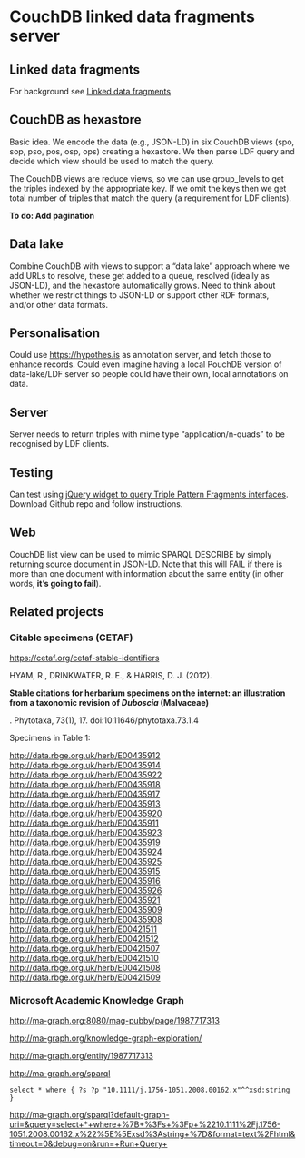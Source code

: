# CouchDB linked data fragments server

## Linked data fragments

For background see [Linked data fragments](http://linkeddatafragments.org)

## CouchDB as hexastore

Basic idea. We encode the data (e.g., JSON-LD) in six CouchDB views (spo, sop, pso, pos, osp, ops) creating a hexastore. We then parse LDF query and decide which view should be used to match the query.

The CouchDB views are reduce views, so we can use group_levels to get the triples indexed by the appropriate key. If we omit the keys then we get total number of triples that match the query (a requirement for LDF clients).

**To do: Add pagination**

## Data lake

Combine CouchDB with views to support a “data lake” approach where we add URLs to resolve, these get added to a queue, resolved (ideally as JSON-LD), and the hexastore automatically grows. Need to think about whether we restrict things to JSON-LD or support other RDF formats, and/or other data formats.

## Personalisation

Could use https://hypothes.is as annotation server, and fetch those to enhance records. Could even imagine having a local PouchDB version of data-lake/LDF server so people could have their own, local annotations on data.

## Server

Server needs to return triples with mime type “application/n-quads” to be recognised by LDF clients.

## Testing

Can test using [jQuery widget to query Triple Pattern Fragments interfaces](https://github.com/LinkedDataFragments/jQuery-Widget.js). Download Github repo and follow instructions.


## Web 

CouchDB list view can be used to mimic SPARQL DESCRIBE by simply returning source document in JSON-LD. Note that this will FAIL if there is more than one document with information about the same entity (in other words, **it’s going to fail**).
 

## Related projects

### Citable specimens (CETAF)

https://cetaf.org/cetaf-stable-identifiers

HYAM, R., DRINKWATER, R. E., & HARRIS, D. J. (2012). <p class=“HeadingRunIn”><strong>Stable citations for herbarium specimens on the internet: an illustration from a taxonomic revision of <em>Duboscia </em>(Malvaceae)</strong></p>. Phytotaxa, 73(1), 17. doi:10.11646/phytotaxa.73.1.4

Specimens in Table 1:

http://data.rbge.org.uk/herb/E00435912
http://data.rbge.org.uk/herb/E00435914
http://data.rbge.org.uk/herb/E00435922
http://data.rbge.org.uk/herb/E00435918
http://data.rbge.org.uk/herb/E00435917
http://data.rbge.org.uk/herb/E00435913
http://data.rbge.org.uk/herb/E00435920
http://data.rbge.org.uk/herb/E00435911
http://data.rbge.org.uk/herb/E00435923
http://data.rbge.org.uk/herb/E00435919
http://data.rbge.org.uk/herb/E00435924
http://data.rbge.org.uk/herb/E00435925
http://data.rbge.org.uk/herb/E00435915
http://data.rbge.org.uk/herb/E00435916
http://data.rbge.org.uk/herb/E00435926
http://data.rbge.org.uk/herb/E00435921
http://data.rbge.org.uk/herb/E00435909
http://data.rbge.org.uk/herb/E00435908
http://data.rbge.org.uk/herb/E00421511
http://data.rbge.org.uk/herb/E00421512
http://data.rbge.org.uk/herb/E00421507
http://data.rbge.org.uk/herb/E00421510
http://data.rbge.org.uk/herb/E00421508
http://data.rbge.org.uk/herb/E00421509


### Microsoft Academic Knowledge Graph

http://ma-graph.org:8080/mag-pubby/page/1987717313

http://ma-graph.org/knowledge-graph-exploration/

http://ma-graph.org/entity/1987717313

http://ma-graph.org/sparql

```
select * where { ?s ?p "10.1111/j.1756-1051.2008.00162.x"^^xsd:string }
```

http://ma-graph.org/sparql?default-graph-uri=&query=select+*+where+%7B+%3Fs+%3Fp+%2210.1111%2Fj.1756-1051.2008.00162.x%22%5E%5Exsd%3Astring+%7D&format=text%2Fhtml&timeout=0&debug=on&run=+Run+Query+



